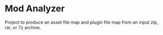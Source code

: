 # Mod Analyzer
Project to produce an asset file map and plugin file map from an input zip, rar, or 7z archive.
